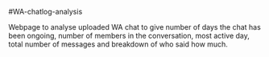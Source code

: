 #WA-chatlog-analysis

Webpage to analyse uploaded WA chat to give number of days the chat has been ongoing, number of members in the conversation, most active day, total number of messages and breakdown of who said how much. 
